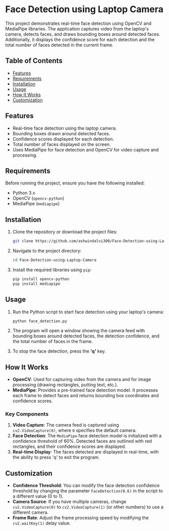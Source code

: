 # Face Detection using Laptop Camera

This project demonstrates real-time face detection using OpenCV and MediaPipe libraries. The application captures video from the laptop's camera, detects faces, and draws bounding boxes around detected faces. Additionally, it displays the confidence score for each detection and the total number of faces detected in the current frame.

## Table of Contents
- [Features](#features)
- [Requirements](#requirements)
- [Installation](#installation)
- [Usage](#usage)
- [How It Works](#how-it-works)
- [Customization](#customization)

## Features
- Real-time face detection using the laptop camera.
- Bounding boxes drawn around detected faces.
- Confidence scores displayed for each detection.
- Total number of faces displayed on the screen.
- Uses MediaPipe for face detection and OpenCV for video capture and processing.

## Requirements
Before running the project, ensure you have the following installed:
- Python 3.x
- OpenCV (`opencv-python`)
- MediaPipe (`mediapipe`)

## Installation
1. Clone the repository or download the project files:
    ```bash
    git clone https://github.com/ashwindalvi300/Face-Detection-using-Laptop-Camera.git
    ```

2. Navigate to the project directory:
    ```bash
    cd Face-Detection-using-Laptop-Camera
    ```

3. Install the required libraries using `pip`:
    ```bash
    pip install opencv-python
    pip install mediapipe
    ```

## Usage
1. Run the Python script to start face detection using your laptop's camera:
    ```bash
    python face_detection.py
    ```

2. The program will open a window showing the camera feed with bounding boxes around detected faces, the detection confidence, and the total number of faces in the frame.

3. To stop the face detection, press the **'q'** key.

## How It Works
- **OpenCV**: Used for capturing video from the camera and for image processing (drawing rectangles, putting text, etc.).
- **MediaPipe**: Provides a pre-trained face detection model. It processes each frame to detect faces and returns bounding box coordinates and confidence scores.

### Key Components
1. **Video Capture**: The camera feed is captured using `cv2.VideoCapture(0)`, where `0` specifies the default camera.
2. **Face Detection**: The `MediaPipe` face detection model is initialized with a confidence threshold of 60%. Detected faces are outlined with red rectangles, and their confidence scores are displayed.
3. **Real-time Display**: The faces detected are displayed in real-time, with the ability to press 'q' to exit the program.

## Customization
- **Confidence Threshold**: You can modify the face detection confidence threshold by changing the parameter `FaceDetection(0.6)` in the script to a different value (0 to 1).
- **Camera Source**: If you have multiple cameras, change `cv2.VideoCapture(0)` to `cv2.VideoCapture(1)` (or other numbers) to use a different camera.
- **Frame Rate**: Adjust the frame processing speed by modifying the `cv2.waitKey(1)` delay value.




